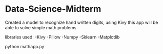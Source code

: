 # Data-Science-Midterm
Created a model to recognize hand written digits, using Kivy this app will be able to solve simple math problems.

libraries used:
-Kivy
-Pillow
-Numpy
-Sklearn
-Matplotlib


python mathapp.py
